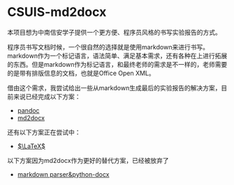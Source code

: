 # CSUIS-md2docx

本项目想为中南信安学子提供一个更方便、程序员风格的书写实验报告的方式。

程序员书写文档时候，一个很自然的选择就是使用markdown来进行书写。markdown作为一个标记语言，语法简单、满足基本需求，还有各种在上进行拓展的东西。但是markdown作为标记语言，和最终老师的需求是不一样的，老师需要的是带有排版信息的文档，也就是Office Open XML。

借由这个需求，我尝试给出一些从markdown生成最后的实验报告的解决方案，目前来说已经完成以下方案：

- [pandoc](./pandoc/README.md)
- [md2docx](https://github.com/CSUwangj/md2docx-csharp)

还有以下方案正在尝试中：

- [$\LaTeX$](./latex/README.md)

以下方案因为md2docx作为更好的替代方案，已经被放弃了

- [markdown parser&python-docx](./parse/README.md)
